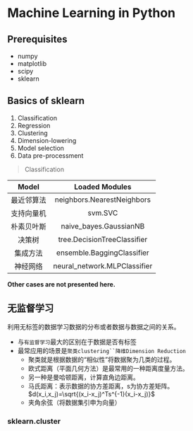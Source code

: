 # Machine Learning in Python

## Prerequisites
* numpy
* matplotlib
* scipy
* sklearn

## Basics of sklearn
1. Classification
2. Regression
3. Clustering
4. Dimension-lowering
5. Model selection
6. Data pre-processment

>Classification

|Model |Loaded Modules |
|:---: |:----------:|
|最近邻算法|neighbors.NearestNeighbors|
|支持向量机|svm.SVC|
|朴素贝叶斯|naive_bayes.GaussianNB|
|决策树|tree.DecisionTreeClassifier|
|集成方法|ensemble.BaggingClassifier|
|神经网络|neural_network.MLPClassifier|
**Other cases are not presented here.**

## 无监督学习
利用无标签的数据学习数据的分布或者数据与数据之间的关系。
* 与`有监督学习`最大的区别在于数据是否有标签
* 最常应用的场景是`聚类clustering``降维Dimension Reduction`
  * 聚类就是根据数据的“相似性”将数据聚为几类的过程。
  * 欧式距离（平面几何方法）是最常用的一种距离度量方法。
  * 另一种是曼哈顿距离，计算直角边距离。
  * 马氏距离：表示数据的协方差距离，s为协方差矩阵。$d(x_i,x_j)=\sqrt{(x_i-x_j)^Ts^{-1}(x_i-x_j)}$
  * 夹角余弦（将数据集引申为向量）
### sklearn.cluster
